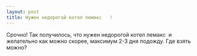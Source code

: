 ```yaml
---
layout: post 
title: Нужен недорогой котел лемакс  ‌‌ ! 
--- 
```

Срочно! Так получилось, что нужен недорогой котел лемакс  ‌‌ и желательно как можно скорее, максимум 2-3 дня подожду. Где взять можно?